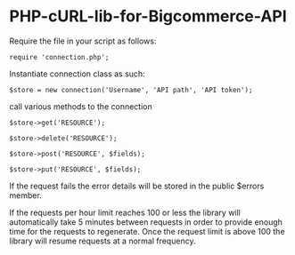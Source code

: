 PHP-cURL-lib-for-Bigcommerce-API
================================

Require the file in your script as follows:
```
require 'connection.php';
```
Instantiate connection class as such:
```
$store = new connection('Username', 'API path', 'API token');
```
call various methods to the connection

```
$store->get('RESOURCE');

$store->delete('RESOURCE');

$store->post('RESOURCE', $fields);

$store->put('RESOURCE', $fields);
```

If the request fails the error details will be stored in the public $errors member.

If the requests per hour limit reaches 100 or less the library will automatically take 5 minutes between requests in order to provide enough
time for the requests to regenerate.  Once the request limit is above 100 the library will resume requests at a normal frequency.

